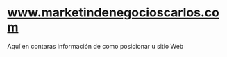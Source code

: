 www.marketindenegocioscarlos.com
================================

Aquí en contaras información de como posicionar u sitio Web